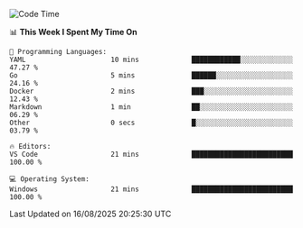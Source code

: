 
<!--START_SECTION:waka-->
![Code Time](http://img.shields.io/badge/Code%20Time-766%20hrs%2020%20mins-blue)

📊 **This Week I Spent My Time On** 

```text
💬 Programming Languages: 
YAML                     10 mins             ████████████░░░░░░░░░░░░░   47.27 % 
Go                       5 mins              ██████░░░░░░░░░░░░░░░░░░░   24.16 % 
Docker                   2 mins              ███░░░░░░░░░░░░░░░░░░░░░░   12.43 % 
Markdown                 1 min               ██░░░░░░░░░░░░░░░░░░░░░░░   06.29 % 
Other                    0 secs              █░░░░░░░░░░░░░░░░░░░░░░░░   03.79 % 

🔥 Editors: 
VS Code                  21 mins             █████████████████████████   100.00 % 

💻 Operating System: 
Windows                  21 mins             █████████████████████████   100.00 % 
```


 Last Updated on 16/08/2025 20:25:30 UTC
<!--END_SECTION:waka-->
